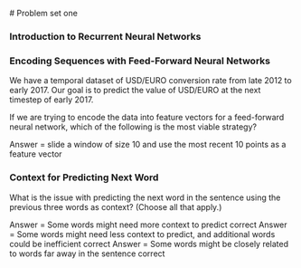 # Problem set one


### Introduction to Recurrent Neural Networks



### Encoding Sequences with Feed-Forward Neural Networks

We have a temporal dataset of USD/EURO conversion rate from late 2012 to early 2017. Our goal is to predict the value of USD/EURO at the next timestep of early 2017.

If we are trying to encode the data into feature vectors for a feed-forward neural network, which of the following is the most viable strategy?

Answer = slide a window of size 10 and use the most recent 10 points as a feature vector


### Context for Predicting Next Word

What is the issue with predicting the next word in the sentence using the previous three words as context?
(Choose all that apply.)


Answer = Some words might need more context to predict correct
Answer = Some words might need less context to predict, and additional words could be inefficient correct
Answer = Some words might be closely related to words far away in the sentence correct
